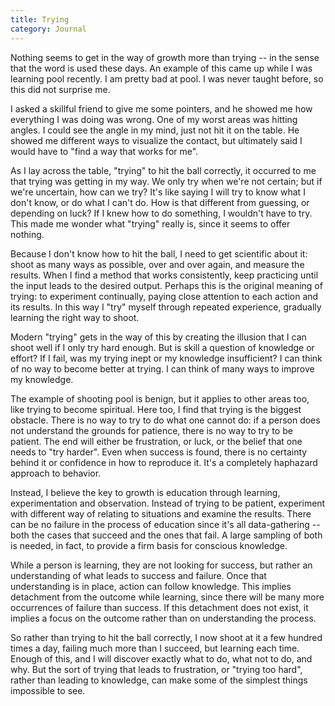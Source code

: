 ```yaml
---
title: Trying
category: Journal
---
```


Nothing seems to get in the way of growth more than trying -- in the
sense that the word is used these days.  An example of this came up
while I was learning pool recently.  I am pretty bad at pool.  I was
never taught before, so this did not surprise me.

I asked a skillful friend to give me some pointers, and he showed me how
everything I was doing was wrong.  One of my worst areas was hitting
angles.  I could see the angle in my mind, just not hit it on the table.
He showed me different ways to visualize the contact, but ultimately
said I would have to "find a way that works for me".

As I lay across the table, "trying" to hit the ball correctly, it
occurred to me that trying was getting in my way.  We only try when
we're not certain; but if we're uncertain, how can we try?  It's like
saying I will try to know what I don't know, or do what I can't do.  How
is that different from guessing, or depending on luck?  If I knew how to
do something, I wouldn't have to try.  This made me wonder what "trying"
really is, since it seems to offer nothing.

Because I don't know how to hit the ball, I need to get scientific about
it: shoot as many ways as possible, over and over again, and measure the
results.  When I find a method that works consistently, keep practicing
until the input leads to the desired output.  Perhaps this is the
original meaning of trying: to experiment continually, paying close
attention to each action and its results.  In this way I "try" myself
through repeated experience, gradually learning the right way to shoot.

Modern "trying" gets in the way of this by creating the illusion that I
can shoot well if I only try hard enough.  But is skill a question of
knowledge or effort?  If I fail, was my trying inept or my knowledge
insufficient?  I can think of no way to become better at trying.  I can
think of many ways to improve my knowledge.

The example of shooting pool is benign, but it applies to other areas
too, like trying to become spiritual.  Here too, I find that trying is
the biggest obstacle.  There is no way to try to do what one cannot do:
if a person does not understand the grounds for patience, there is no
way to try to be patient.  The end will either be frustration, or luck,
or the belief that one needs to "try harder".  Even when success is
found, there is no certainty behind it or confidence in how to reproduce
it.  It's a completely haphazard approach to behavior.

Instead, I believe the key to growth is education through learning,
experimentation and observation.  Instead of trying to be patient,
experiment with different way of relating to situations and examine the
results.  There can be no failure in the process of education since it's
all data-gathering -- both the cases that succeed and the ones that
fail.  A large sampling of both is needed, in fact, to provide a firm
basis for conscious knowledge.

While a person is learning, they are not looking for success, but rather
an understanding of what leads to success and failure.  Once that
understanding is in place, action can follow knowledge.  This implies
detachment from the outcome while learning, since there will be many
more occurrences of failure than success.  If this detachment does not
exist, it implies a focus on the outcome rather than on understanding
the process.

So rather than trying to hit the ball correctly, I now shoot at it a few
hundred times a day, failing much more than I succeed, but learning each
time.  Enough of this, and I will discover exactly what to do, what not
to do, and why.  But the sort of trying that leads to frustration, or
"trying too hard", rather than leading to knowledge, can make some of
the simplest things impossible to see.


